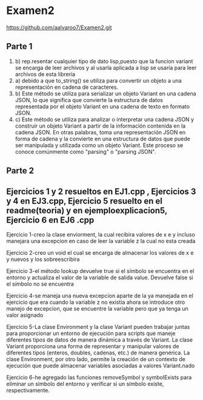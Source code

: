 # Examen2

https://github.com/aalvaroo7/Examen2.git

## Parte 1
1) b) rep.resentar cualquier tipo de dato lisp,puesto que la funcion variant se encarga de leer archivos y al usarla aplicada a lisp se usaría para leer archivos de esta librería
2) a) debido a que to_string() se utiliza para convertir un objeto a una representación en cadena de caracteres.
3) b) Este método se utiliza para serializar un objeto Variant en una cadena JSON, lo que significa que convierte la estructura de datos representada por el objeto Variant en una cadena de texto en formato JSON.
4) c) Este método se utiliza para analizar o interpretar una cadena JSON y construir un objeto Variant a partir de la información contenida en la cadena JSON. En otras palabras, toma una representación JSON en forma de cadena y la convierte en una estructura de datos que puede ser manipulada y utilizada como un objeto Variant. Este proceso se conoce comúnmente como "parsing" o "parsing JSON".

## Parte 2
## Ejercicios 1 y 2 resueltos en EJ1.cpp , Ejercicios 3 y 4 en EJ3.cpp, Ejercicio 5 resuelto en el readme(teoria) y en ejemploexplicacion5, Ejercicio 6 en EJ6 .cpp
Ejercicio 1-creo la clase enviorment, la cual recibira valores de x e y incluso manejara una excepcion en caso de leer la variable z la cual no esta creada

Ejercicio 2-creo un void el cual se encarga de almacenar los valores de x e y nuevos y los sobreescribira

Ejercicio 3-el método lookup devuelve true si el símbolo se encuentra en el entorno y actualiza el valor de la variable de salida value. Devuelve false si el símbolo no se encuentra

Ejercicio 4-se maneja una nueva excepcion aparte de la ya manejada en el ejercicio que era cuando la variable z no existia ahora se introduce otro manejo de excepcion, que se encuentre la variable pero que ya tenga un valor asignado

Ejercicio 5-La clase Environment y la clase Variant pueden trabajar juntas para proporcionar un entorno de ejecución para scripts que maneje diferentes tipos de datos de manera dinámica a través de Variant. La clase Variant proporciona una forma de representar y manipular valores de diferentes tipos (enteros, doubles, cadenas, etc.) de manera genérica. La clase Environment, por otro lado, permite la creación de un contexto de ejecución que puede almacenar variables asociadas a valores Variant.nado

Ejercicio 6-he agregado las funciones removeSymbol y symbolExists para eliminar un símbolo del entorno y verificar si un símbolo existe, respectivamente.



